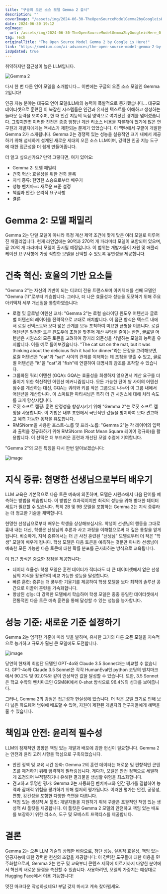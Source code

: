 ```yaml
---
title: "구글의 오픈 소스 모델 Gemma 2 출시"
description: ""
coverImage: "/assets/img/2024-06-30-TheOpenSourceModelGemma2byGoogleisHere_0.png"
date: 2024-06-30 19:12
ogImage:
  url: /assets/img/2024-06-30-TheOpenSourceModelGemma2byGoogleisHere_0.png
tag: Tech
originalTitle: "The Open Source Model Gemma 2 by Google is Here!"
link: "https://medium.com/ai-advances/the-open-source-model-gemma-2-by-google-is-here-b002389d65ef"
isUpdated: true
---
```


취약하지만 접근성이 높은 LLM입니다.

![Gemma 2](/assets/img/2024-06-30-TheOpenSourceModelGemma2byGoogleisHere_0.png)

다시 한 번 다른 언어 모델을 소개합니다… 이번에는 구글의 오픈 소스 모델인 Gemma 2입니다!

인공 지능 분야는 대규모 언어 모델(LLM)의 능력이 폭발적으로 증가했습니다… 대규모 데이터셋으로 훈련된 이 복잡한 시스템들은 인간과 유사한 텍스트를 이해하고 생성하는 놀라운 능력을 보여주며, 한 때 인간 지능의 독점 영역으로 여겨졌던 경계를 넘어섰습니다. 그렇지만!!! 이러한 진전은 종종 엄청난 계산 리소스 비용을 지불해야 했기에 많은 연구원과 개발자에게는 액세스가 제한되는 문제가 있었습니다. 이 맥락에서 구글이 개발한 Gemma 2가 소개됩니다. Gemma 2는 경쟁력 있는 성능을 실용적인 크기 내에서 제공하기 위해 섬세하게 설계된 새로운 세대의 오픈 소스 LLM이며, 강력한 인공 지능 도구에 대한 접근성을 더 쉽게 만들어줍니다.

<!-- cozy-coder - 수평 -->

<ins class="adsbygoogle"
     style="display:block"
     data-ad-client="ca-pub-4877378276818686"
     data-ad-slot="1107185301"
     data-ad-format="auto"
     data-full-width-responsive="true"></ins>

<script>
     (adsbygoogle = window.adsbygoogle || []).push({});
</script>

더 알고 싶으신가요? 만약 그렇다면, 여기 있어요:

- Gemma 2: 모델 패밀리
- 건축 혁신: 효율성을 위한 건축 블록
- 지식 증류: 현명한 스승으로부터 배우기
- 성능 벤치마크: 새로운 표준 설정
- 책임과 안전: 윤리적 요구사항
- 결론

# Gemma 2: 모델 패밀리

Gemma 2는 단일 모델이 아니라 특정 계산 제약 조건에 맞게 맞춘 여러 모델로 이루어진 패밀리입니다. 현재 라인업에는 90억과 270억 개 파라미터 모델이 포함되어 있으며, 곧 20억 개 파라미터 모델이 출시될 예정입니다. 이 범위는 개발자들이 자원 및 애플리케이션 요구사항에 가장 적합한 모델을 선택할 수 있도록 유연성을 제공합니다.

<!-- cozy-coder - 수평 -->

<ins class="adsbygoogle"
     style="display:block"
     data-ad-client="ca-pub-4877378276818686"
     data-ad-slot="1107185301"
     data-ad-format="auto"
     data-full-width-responsive="true"></ins>

<script>
     (adsbygoogle = window.adsbygoogle || []).push({});
</script>

# 건축 혁신: 효율의 기반 요소들

"Gemma 2"는 자신의 기반이 되는 디코더 전용 트랜스포머 아키텍처를 선배 모델인 "Gemma (1)"로부터 계승합니다. 그러나, 더 나은 효율성과 성능을 도모하기 위해 주요 아키텍처 세부 개선점을 통합하였습니다:

- 로컬 및 글로벌 어텐션 교차: "Gemma 2"는 로컬 슬라이딩 윈도우 어텐션과 글로벌 어텐션의 레이어를 전략적으로 교대로 배치합니다. 이 접근 방식은 텍스트 내에서 로컬 컨텍스트와 보다 넓은 관계를 모두 포착하여 미묘한 균형을 이룹니다. 로컬 어텐션은 일정한 토큰 윈도우에 초점을 맞추어 계산 부담을 줄이는 반면, 글로벌 어텐션은 시퀀스의 모든 토큰을 고려하여 장거리 의존성을 식별하는 모델의 능력을 유지합니다. 이를 예로 들어보겠습니다. "The cat sat on the mat, but it was thinking about the delicious fish it had for dinner"라는 문장을 고려해보면, 로컬 어텐션은 "cat"과 "sat" 사이의 관계를 이해하는 데 초점을 맞출 수 있고, 글로벌 어텐션은 "it"을 "cat"과 "fish"에 연결하여 대명사의 참조를 포착할 수 있습니다.
- 그룹화된 쿼리 어텐션 (GQA): GQA는 효율성을 희생하지 않으면서 계산 요구를 더 줄이기 위한 혁신적인 어텐션 메커니즘입니다. 모든 가능한 단어 쌍 사이의 어텐션 점수를 계산하는 대신, GQA는 쿼리와 키를 작은 그룹으로 나누어 이 그룹 내에서 어텐션을 계산합니다. 이 스마트한 파티셔닝은 특히 더 긴 시퀀스에 대해 처리 속도를 크게 향상시킵니다.
- 로짓 소프트 캡핑: 훈련 안정성을 향상시키기 위해 "Gemma 2"는 로짓 소프트 캡핑을 사용합니다. 이 기법은 내부 표현에서 극단적인 값들을 방지하여 보다 견고하고 예측 가능한 동작을 유도합니다.
- RMSNorm을 사용한 포스트-노름 및 프리-노름: "Gemma 2"는 각 레이어의 입력과 출력을 정규화하기 위해 RMSNorm (Root Mean Square 레이어 정규화)을 활용합니다. 이 선택은 더 부드러운 훈련과 개선된 모델 수렴에 기여합니다.

"Gemma 2"의 모든 특징을 다시 한번 알아보겠습니다:

<!-- cozy-coder - 수평 -->

<ins class="adsbygoogle"
     style="display:block"
     data-ad-client="ca-pub-4877378276818686"
     data-ad-slot="1107185301"
     data-ad-format="auto"
     data-full-width-responsive="true"></ins>

<script>
     (adsbygoogle = window.adsbygoogle || []).push({});
</script>

![image](/assets/img/2024-06-30-TheOpenSourceModelGemma2byGoogleisHere_1.png)

# 지식 증류: 현명한 선생님으로부터 배우기

LLM 교육은 기본적으로 다음 토큰 예측에 의존하며, 모델은 시퀀스에서 다음 단어를 예측하는 방법을 학습합니다. 이 방법은 효과적이지만 최적의 성능을 위해 방대한 데이터 세트가 필요할 수 있습니다. 특히 2B 및 9B 모델을 포함하는 Gemma 2는 지식 증류라는 더 정교한 기술을 채택합니다.

현명한 선생님으로부터 배우는 학생을 상상해보십시오. 학생이 선생님의 행동을 그대로 흉내 내는 대신, 학생은 선생님의 추론과 사고 과정을 이해함으로써 더 깊은 통찰을 얻게 됩니다. 비슷하게, 지식 증류에서는 더 큰 사전 훈련된 "선생님" 모델로부터 더 작은 "학생" 모델이 배우게 됩니다. 학생 모델은 다음 토큰을 예측하는 것뿐만 아니라 선생님이 예측한 모든 가능한 다음 토큰에 대한 확률 분포를 근사화하는 방식으로 교육됩니다.

<!-- cozy-coder - 수평 -->

<ins class="adsbygoogle"
     style="display:block"
     data-ad-client="ca-pub-4877378276818686"
     data-ad-slot="1107185301"
     data-ad-format="auto"
     data-full-width-responsive="true"></ins>

<script>
     (adsbygoogle = window.adsbygoogle || []).push({});
</script>

이 접근 방식은 중요한 장점을 제공합니다:

- 데이터 효율성: 학생 모델은 훈련 데이터가 적더라도 더 큰 데이터셋에서 얻은 선생님의 지식을 활용하여 비교 가능한 성능을 달성합니다.
- 빠른 훈련: 증류는 더 풍부한 기울기를 제공하여 학생 모델을 보다 최적의 솔루션 공간으로 이끌어 훈련을 가속화합니다.
- 향상된 성능: 더 강력한 모델에서 학습하여 학생 모델은 종종 동일한 데이터셋에서 전통적인 다음 토큰 예측 훈련을 통해 달성할 수 있는 성능을 능가합니다.

# 성능 기준: 새로운 기준 설정하기

Gemma 2는 엄격한 기준에 따라 빛을 발하며, 유사한 크기의 다른 오픈 모델을 지속적으로 능가하고 규모가 훨씬 큰 모델에도 도전합니다.

<!-- cozy-coder - 수평 -->

<ins class="adsbygoogle"
     style="display:block"
     data-ad-client="ca-pub-4877378276818686"
     data-ad-slot="1107185301"
     data-ad-format="auto"
     data-full-width-responsive="true"></ins>

<script>
     (adsbygoogle = window.adsbygoogle || []).push({});
</script>

![image](/assets/img/2024-06-30-TheOpenSourceModelGemma2byGoogleisHere_2.png)

당연히 현재의 최첨단 모델인 GPT-4o와 Claude 3.5 Sonnet과는 비교할 수 없습니다. GPT-4o와 Claude 3.5 Sonnet은 각각 HumanEval인 python 코딩의 벤치마크에서 90.2% 및 92.0%와 같이 인상적인 값을 달성할 수 있습니다. 또한, 3.5 Sonnet은 학교 수학의 벤치마크인 GSM8K에서 0-shot 방식으로 96.4%의 성과를 보여줍니다.

그러나, Gemma 2의 강점은 접근성과 현실성에 있습니다. 더 작은 모델 크기로 인해 보다 넓은 하드웨어 범위에 배포할 수 있어, 자원이 제한된 개발자와 연구자들에게 혜택을 줄 수 있습니다.

# 책임과 안전: 윤리적 필수성

<!-- cozy-coder - 수평 -->

<ins class="adsbygoogle"
     style="display:block"
     data-ad-client="ca-pub-4877378276818686"
     data-ad-slot="1107185301"
     data-ad-format="auto"
     data-full-width-responsive="true"></ins>

<script>
     (adsbygoogle = window.adsbygoogle || []).push({});
</script>

LLM의 잠재적인 영향은 책임 있는 개발과 배포에 강한 헌신이 필요합니다. Gemma 2는 안전과 윤리 고려 사항을 핵심으로 구축되었습니다.

- 안전 정책 및 교육 시간 완화: Gemma 2의 훈련 데이터는 해로운 및 편향적인 콘텐츠를 제거하기 위해 엄격하게 필터링됩니다. 게다가, 모델은 안전 정책으로 세밀하게 조정되어 부적절하거나 유해한 결과물을 생성할 위험을 최소화합니다.
- 견고하고 투명한 평가: Gemma 2는 자동화된 벤치마크와 인간 평가를 결합하여 능력과 잠재적 위험을 평가하기 위해 철저히 평가됩니다. 이러한 평가는 안전, 공정성, 편향, 강건성을 포함한 다양한 측면을 다룹니다.
- 책임 있는 생성적 AI 툴킷: 개발자들을 지원하기 위해 구글은 포괄적인 책임 있는 생성적 AI 툴킷을 제공합니다. 이 툴킷은 Gemma 2 모델의 안전하고 책임 있는 배포를 보장하기 위한 리소스, 도구 및 모베스트 프랙티스를 제공합니다.

# 결론

Gemma 2는 오픈 LLM 기술의 상쾌한 바람으로, 첨단 성능, 실용적 효율성, 책임 있는 인공지능에 대한 강력한 헌신의 조합을 제공합니다: 이 강력한 도구들에 대한 이용을 민주화함으로써, Gemma 2는 연구 및 교육부터 콘텐츠 제작에 이르기까지 다양한 분야에서 혁신의 새로운 물결을 촉진할 수 있습니다. 사용하려면, 모델의 가중치는 예상대로 Hugging Face에서 이용 가능합니다!

<!-- cozy-coder - 수평 -->

<ins class="adsbygoogle"
     style="display:block"
     data-ad-client="ca-pub-4877378276818686"
     data-ad-slot="1107185301"
     data-ad-format="auto"
     data-full-width-responsive="true"></ins>

<script>
     (adsbygoogle = window.adsbygoogle || []).push({});
</script>

멋진 마크다운 작성하셨네요! 부담 갖지 마시고 계속 찾아뵙세요.
